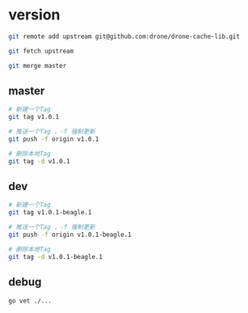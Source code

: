 # version

<!-- https://github.com/drone/drone-cache-lib -->

```bash
git remote add upstream git@github.com:drone/drone-cache-lib.git

git fetch upstream

git merge master
```

## master

```bash
# 新建一个Tag
git tag v1.0.1

# 推送一个Tag ，-f 强制更新
git push -f origin v1.0.1

# 删除本地Tag
git tag -d v1.0.1
```

## dev

```bash
# 新建一个Tag
git tag v1.0.1-beagle.1

# 推送一个Tag ，-f 强制更新
git push -f origin v1.0.1-beagle.1

# 删除本地Tag
git tag -d v1.0.1-beagle.1
```

## debug

```bash
go vet ./...
```

